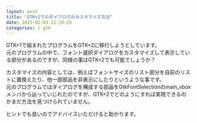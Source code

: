 ```yaml
---
layout: post
title: "GTK+2でのダイアログのカスタマイズ方法"
date: 2015-02-03 11:10:25
categories: c gtk
---
```

<p>GTK+1で組まれたプログラムをGTK+2に移行しようとしています。<br>
元のプログラムの中で、フォント選択ダイアログをカスタマイズして表示している部分があるのですが、同様の事はGTK+2でも可能でしょうか？</p>

<p>カスタマイズの内容としては、例えばフォントサイズのリスト部分を自前のリストに置換えたり、他一部部品を非表示にしたりというような事です。<br>
元のプログラムではダイアログを構成する部品をGtkFontSelectionのmain_vboxメンバから辿っていじれたのですが、GTK+2でどのようにすれば実現できるのかまだ方法を見つけられていません。</p>

<p>ヒントでも良いのでアドバイスいただけると助かります。</p>
